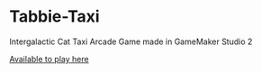 # Tabbie-Taxi
Intergalactic Cat Taxi Arcade Game made in GameMaker Studio 2

[Available to play here](https://gamejolt.com/games/tabbietaxi/638536)
